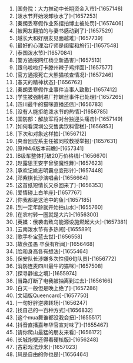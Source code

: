 
1. [国务院：大力推动中长期资金入市]-[1657146]
1. [泼水节开始泼卸妆水了]-[1657253]
1. [秦朗丢寒假作业系摆拍博主被处罚]-[1657406]
1. [被网友翻拍的与妻书感动到了]-[1657529]
1. [越长大和好朋友见面越难]-[1657739]
1. [最好的心理治疗师是闺蜜和旅行]-[1657548]
1. [泰国泼水节]-[1657084]
1. [警方通报网红杨立新遇害]-[1657513]
1. [跟乌啦啦打卡滕州辣子鸡拌面]-[1657577]
1. [官方通报死亡大熊猫核查情况]-[1657246]
1. [春天的精神状态]-[1656762]
1. [秦朗丢寒假作业事件当事人致歉]-[1657412]
1. [学生被强制进厂拧螺丝事件已处理]-[1657265]
1. [四川最牛的猫咪直播还债]-[1656783]
1. [没有人能拒绝泼水节的热情]-[1656785]
1. [国防部：解放军将对台独迎头痛击]-[1657149]
1. [如何看深圳公交售卖饮料雪糕]-[1656853]
1. [下次和对象这样拍]-[1656712]
1. [央音回应系主任被同校教授举报]-[1657631]
1. [原神4.6版本前瞻]-[1657341]
1. [B级车整体打破20万价格线]-[1656670]
1. [赵露思王安宇曾黎魔性舞]-[1657623]
1. [承欢记姚志明霸总变形计]-[1657448]
1. [邓紫棋长沙演唱会]-[1656664]
1. [这首纸短情长又杀回来了]-[1656353]
1. [爱情碰上白羊座]-[1657767]
1. [你我都是这池中的鱼]-[1657185]
1. [到一定年龄就开始拍山水]-[1655760]
1. [在农村转一圈就是大片]-[1656300]
1. [英媒：俄袭击致乌能源设施燃起大火]-[1657381]
1. [云南泼水节有多热闹]-[1655891]
1. [歌手朴宝蓝去世]-[1656558]
1. [故余虽愚 卒获有所闻]-[1656468]
1. [脸和身高各有想法]-[1655464]
1. [保安队长涉嫌多次性侵6旬队员]-[1656772]
1. [消防连麦四川最牛的猫咪]-[1657508]
1. [探寻静谧之境]-[1655974]
1. [当路灯断了电我被抽离到过去]-[1656166]
1. [白天一般但是晚上绝了]-[1657286]
1. [文韬版Queencard]-[1657750]
1. [一句好胖逆袭转场]-[1656247]
1. [找自己的一百种方式]-[1656832]
1. [这个mua舞谁都没我会扭]-[1655517]
1. [抖音直播嘉年华官宣对味了]-[1655467]
1. [请你爬山最猛的朋友来看]-[1656172]
1. [长城炮梗还得看硬核版]-[1656248]
1. [古彩戏法炒米]-[1657023]
1. [风是自由的你也是]-[1656464]